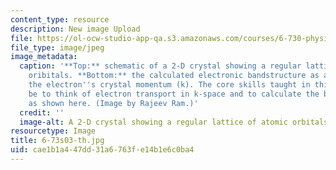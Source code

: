 ```yaml
---
content_type: resource
description: New image Upload
file: https://ol-ocw-studio-app-qa.s3.amazonaws.com/courses/6-730-physics-for-solid-state-applications-spring-2003/cae1b1a447dd31a6763fe14b1e6c0ba4_6-73s03-th.jpg
file_type: image/jpeg
image_metadata:
  caption: '**Top:** schematic of a 2-D crystal showing a regular lattice of atomic
    oribitals. **Bottom:** the calculated electronic bandstructure as a function of
    the electron''s crystal momentum (k). The core skills taught in this class will
    be to think of electron transport in k-space and to calculate the bandstructure
    as shown here. (Image by Rajeev Ram.)'
  credit: ''
  image-alt: A 2-D crystal showing a regular lattice of atomic orbitals.
resourcetype: Image
title: 6-73s03-th.jpg
uid: cae1b1a4-47dd-31a6-763f-e14b1e6c0ba4
---
```

